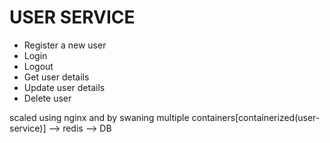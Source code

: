 # USER SERVICE

- Register a new user
- Login
- Logout
- Get user details
- Update user details
- Delete user

scaled using nginx and by swaning multiple containers[containerized(user-service)] --> redis --> DB